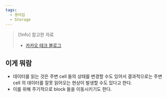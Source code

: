 ```yaml
---
tags:
  - 용어집
  - Storage
---
```

> [!info] 참고한 자료
> - [카카오 테크 블로그](https://tech.kakao.com/2016/07/15/coding-for-ssd-part-3)

## 이게 뭐람

- 데이터를 읽는 것은 주변 cell 들의 상태를 변경할 수도 있어서 결과적으로는 주변 cell 의 데이터를 잘못 읽어오는 현상이 발생할 수도 있다고 한다.
- 이를 위해 주기적으로 block 들을 이동시키기도 한다.